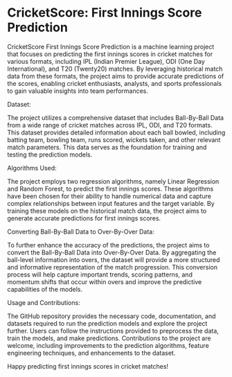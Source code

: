 # CricketScore: First Innings Score Prediction
CricketScore First Innings Score Prediction is a machine learning project that focuses on predicting the first innings scores in cricket matches for various formats, including IPL (Indian Premier League), ODI (One Day International), and T20 (Twenty20) matches. By leveraging historical match data from these formats, the project aims to provide accurate predictions of the scores, enabling cricket enthusiasts, analysts, and sports professionals to gain valuable insights into team performances.

Dataset:


The project utilizes a comprehensive dataset that includes Ball-By-Ball Data from a wide range of cricket matches across IPL, ODI, and T20 formats. This dataset provides detailed information about each ball bowled, including batting team, bowling team, runs scored, wickets taken, and other relevant match parameters. This data serves as the foundation for training and testing the prediction models.

Algorithms Used:


The project employs two regression algorithms, namely Linear Regression and Random Forest, to predict the first innings scores. These algorithms have been chosen for their ability to handle numerical data and capture complex relationships between input features and the target variable. By training these models on the historical match data, the project aims to generate accurate predictions for first innings scores.

Converting Ball-By-Ball Data to Over-By-Over Data:


To further enhance the accuracy of the predictions, the project aims to convert the Ball-By-Ball Data into Over-By-Over Data. By aggregating the ball-level information into overs, the dataset will provide a more structured and informative representation of the match progression. This conversion process will help capture important trends, scoring patterns, and momentum shifts that occur within overs and improve the predictive capabilities of the models.

Usage and Contributions:


The GitHub repository provides the necessary code, documentation, and datasets required to run the prediction models and explore the project further. Users can follow the instructions provided to preprocess the data, train the models, and make predictions. Contributions to the project are welcome, including improvements to the prediction algorithms, feature engineering techniques, and enhancements to the dataset.

Happy predicting first innings scores in cricket matches!
